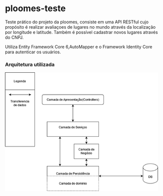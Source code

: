 # ploomes-teste
Teste prático do projeto da ploomes, consiste em uma API RESTful cujo propósito é realizar avaliaçoes de lugares no mundo através da localização por longitude e latitude.
Também é possível cadastrar novos lugares através do CNPJ.

Utiliza Entity Framework Core 6,AutoMapper e o Framework Identity Core para autenticar os usuários.

### Arquitetura utilizada

 ![](Resources/Arquitetura.png)

